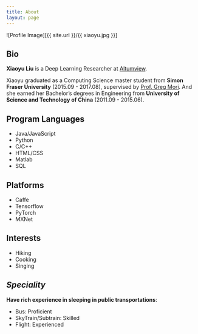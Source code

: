 ```yaml
---
title: About
layout: page
---
```

![Profile Image][{{ site.url }}/{{ xiaoyu.jpg }}]

## Bio
**Xiaoyu Liu** is a Deep Learning Researcher at [Altumview][1]. 

Xiaoyu graduated as a Computing Science master student from **Simon Fraser University** (2015.09 - 2017.08), supervised by [Prof. Greg Mori](https://www.cs.sfu.ca/~mori/). And she earned her Bachelor’s degrees in Engineering from **University of Science and Technology of China** (2011.09 - 2015.06). 

## Program Languages
- Java/JavaScript
- Python
- C/C++
- HTML/CSS
- Matlab
- SQL

## Platforms
- Caffe
- Tensorflow
- PyTorch
- MXNet

## Interests
- Hiking
- Cooking
- Singing

## *Speciality*
**Have rich experience in sleeping in public transportations**:
- Bus: Proficient
- SkyTrain/Subtrain: Skilled
- Flight: Experienced

[1]: http://www.altumview.com/
